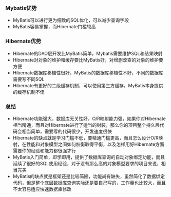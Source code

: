 ### Mybatis优势
* MyBatis可以进行更为细致的SQL优化，可以减少查询字段
* MyBatis容易掌握，而Hibernate门槛较高
### Hibernate优势
* Hibernate的DAO层开发比MyBatis简单，Mybatis需要维护SQL和结果映射
* Hibernate对对象的维护和缓存要比MyBatis好，对增删改查的对象的维护要方便
* Hibernate数据库移植性很好，MyBatis的数据库移植性不好，不同的数据库需要写不同SQL
* Hibernate有更好的二级缓存机制，可以使用第三方缓存，MyBatis本身提供的缓存机制不佳
### 总结
* Hibernate功能强大，数据库无关性好，O/R映射能力强，如果你对Hibernate相当精通，而且对Hibernate进行了适当的封装，那么你的项目整个持久层代码会相当简单，需要写的代码很少，开发速度很快
* Hibernate的缺点就是学习门槛不低，要精通门槛更高，而且怎么设计O/R映射，在性能和对象模型之间如何权衡取得平衡，以及怎样用好Hibernate方面需要你的经验和能力都很强才行
* MyBatis入门简单，即学即用，提供了数据库查询的自动对象绑定功能，而且延续了很好的SQL使用经验，对于没有那么高的对象模型要求的项目来说，相当完美
* MyBatis的缺点就是框架还是比较简陋，功能尚有缺失，虽然简化了数据绑定代码，但是整个底层数据库查询实际还是要自己写的，工作量也比较大，而且不太容易适应快速数据库修改
